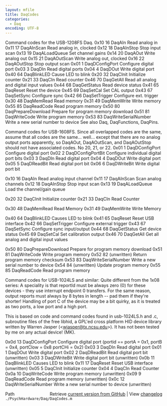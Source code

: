 ```yaml
---
layout: mfile
title: DaqCodes
categories:
  - Daq
encoding: UTF-8
---
```


Command codes for the USB-1208FS Daq.
0x10    16  DaqAIn                  Read analog in
0x11    17  DaqAInScan              Read analog in, clocked
0x12    18  DaqAInStop              Stop input scan
0x13    19  DaqALoadQueue           Set channel gains
0x14    20  DaqAOut                 Write analog out
0x15    21  DaqAOutScan             Write analog out, clocked
0x16    22  DaqAOutStop             Stop output scan
0x01     1  DaqDConfigPort          Configure digital port
0x03     3  DaqDIn                  Read digital ports
0x04     4  DaqDOut                 Write digital port
0x40    64  DaqBlinkLED             Cause LED to blink
0x20    32  DaqCInit                Initialize counter
0x21    33  DaqCIn                  Read counter
0x46    70  DaqGetAll               Read all analog and digital input values
0x44    68  DaqGetStatus            Read device status
0x41    65  DaqReset                Reset the device
0x45    69  DaqSetCal               Set CAL output
0x43    67  DaqSetSync              Configure sync
0x42    66  DaqSetTrigger           Configure ext. trigger
0x30    48  DaqMemRead              Read memory
0x31    49  DaqMemWrite             Write memory
0x55    85  DaqReadCode             Read program memory
0x50    80  DaqPrepareDownload      Prepare for program memory download
0x51    81  DaqWriteCode            Write program memory
0x53    83  DaqWriteSerialNumber    Write a new serial number to device
See also Daq, DaqFunctions, DaqPins.



Command codes for USB-1608FS.  Since all overlapped codes are the same,
assume that all codes are the same...  well... except that there are no
analog output ports apparently, so DaqAOut, DaqAOutScan, and DaqAOutStop
should not have associated codes.  No 20, 21, or 22.
0x01    1   DaqDConfigPort        Configure digital port
0x02    2   DaqDConfigPortBit     Configure individual digital port bits
0x03    3   DaqDIn                Read digital port
0x04    4   DaqDOut               Write digital port
0x05    5   DaqDReadBit           Read digital port bit
0x06    6   DaqDWriteBit          Write digital port bit

0x10   16   DaqAIn                Read analog input channel
0x11   17   DaqAInScan            Scan analog channels
0x12     18   DaqAInStop            Stop input scan
0x13     19   DaqALoadQueue         Load the channel/gain queue

0x20     32   DaqCInit              Initialize counter
0x21     33   DaqCIn                Read Counter

0x30     48   DaqMemRead            Read Memory
0x31     49   DaqMemWrite           Write Memory

0x40     64   DaqBlinkLED           Causes LED to blink
0x41     65   DaqReset              Reset USB interface
0x42     66   DaqSetTrigger         Configure external trigger
0x43     67   DaqSetSync            Configure sync input/output
0x44     68   DaqGetStatus          Get device status
0x45     69   DaqSetCal             Set calibration output
0x46     70   DaqGetAll             Get all analog and digital input values

0x50     80   DaqPrepareDownload    Prepare for program memory download
0x51     81   DaqWriteCode          Write program memory
0x52     82   (unwritten)           Return program memory checksum
0x53     83   DaqWriteSerialNumber  Write a new serial number to device
0x54     84   (unwritten)           Update program memory
0x55     85   DaqReadCode           Read program memory



Command codes for USB-1024LS and similar: Quite different from the 1x08
series: A speciality is that reportId must be always zero (0) for these
devices - they use interrupt endpoint 0 transfers. For the same reason,
output reports must always by 8 bytes in length -- pad them if they're
shorter! Handling of port C of the device may be a bit quirky, as it is
treated as two ports, a low port and a high port.

This is based on code and command codes found in usb-1024LS.h and .c,
subroutine files of the free libhid, a GPL'ed cross platform HID device
library written by Warren Jasper (\<wjasper@tx.ncsu.edu\>). It has not been
tested by me on any actual device! (MK).

0x0d   13   DaqDConfigPort        Configure digital port (portid == portA = 0x1, portB = 0x4, portClow = 0x8 portCHi = 0x2)
0x03    3   DaqDIn                Read digital port
0x01    1   DaqDOut               Write digital port
0x02    2   DaqDReadBit           Read digital port bit    (unwritten)
0x03    3   DaqDWriteBit          Write digital port bit   (unwritten)
0x0b     11   DaqBlinkLED           Causes LED to blink
0x11     17   DaqReset              Reset USB interface      (unwritten)
0x05      5   DaqCInit              Initialize counter
0x04      4   DaqCIn                Read Counter
0x0a     10   DaqWriteCode          Write program memory     (unwritten)
0x09      9   DaqReadCode           Read program memory      (unwritten)
0x0c     12   DaqWriteSerialNumber  Write a new serial number to device (unwritten)


<div class="code_header" style="text-align:right;">
  <span style="float:left;">Path&nbsp;&nbsp;</span> <span class="counter">Retrieve <a href=
  "https://raw.github.com/Psychtoolbox-3/Psychtoolbox-3/beta/./PsychHardware/Daq/DaqCodes.m">current version from GitHub</a> | View <a href=
  "https://github.com/Psychtoolbox-3/Psychtoolbox-3/commits/beta/./PsychHardware/Daq/DaqCodes.m">changelog</a></span>
</div>
<div class="code">
  <code>./PsychHardware/Daq/DaqCodes.m</code>
</div>
